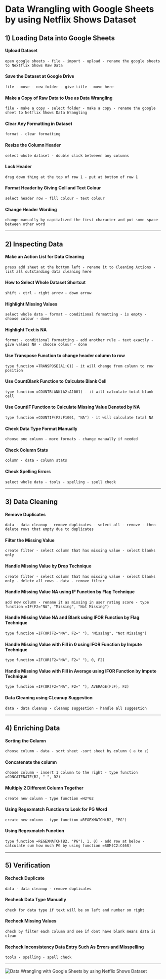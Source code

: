 # Data Wrangling with Google Sheets by using Netflix Shows Dataset


## 1) Loading Data into Google Sheets

#### Upload Dataset
    open google sheets - file - import - upload - rename the google sheets to Nextflix Shows Raw Data
#### Save the Dataset at Google Drive 
    file - move - new folder - give title - move here
#### Make a Copy of Raw Data to Use as Data Wrangling
    file - make a copy - select folder - make a copy - rename the google sheet to Netflix Shows Data Wrangling
#### Clear Any Formatting in Dataset
    format - clear formatting
#### Resize the Column Header
    select whole dataset - double click betweeen any columns
#### Lock Header 
    drag down thing at the top of row 1 - put at bottom of row 1 
#### Format Header by Giving Cell and Text Colour
    select header row - fill colour - text colour
#### Change Header Wording 
    change manually by capitalized the first character and put some space between other word 

---

## 2) Inspecting Data

#### Make an Action List for Data Cleaning
    press add sheet at the bottom left - rename it to Cleaning Actions - list all outstanding data cleaning here
#### How to Select Whole Dataset Shortcut
    shift - ctrl - right arrow - down arrow
#### Highlight Missing Values
    select whole data - format - conditional formatting - is empty - choose colour - done
#### Highlight Text is NA
    format - conditional formatting - add another rule - text exactly - give values NA - choose colour - done
#### Use Transpose Function to change header column to row
    type function =TRANSPOSE(A1:G1) - it will change from column to row position
#### Use CountBlank Function to Calculate Blank Cell
    type function =COUNTBLANK(A2:A1001) - it will calculate total blank cell
#### Use CountIF Function to Calculate Missing Value Denoted by NA 
    type function =COUNTIF(F2:F1001, "NA") - it will calculate total NA
#### Check Data Type Format Manually
    choose one column - more formats - change manually if needed
#### Check Column Stats 
    column - data - column stats
#### Check Spelling Errors
    select whole data - tools - spelling - spell check

---

## 3) Data Cleaning

#### Remove Duplicates
    data - data cleanup - remove duplicates - select all - remove - then delete rows that empty due to duplicates
#### Filter the Missing Value
    create filter - select column that has missing value - select blanks only 
#### Handle Missing Value by Drop Technique
    create filter - select column that has missing value - select blanks only - delete all rows - data - remove filter
#### Handle Missing Value NA using IF Function by Flag Technique
    add new column - rename it as missing in user rating score - type function =IF(F2="NA", "Missing", "Not Missing")
#### Handle Missing Value NA and Blank using IFOR Function by Flag Technique
    type function =IF(OR(F2="NA", F2=" "), "Missing", "Not Missing")
#### Handle Missing Value with Fill in 0 using IFOR Function by Impute Technique 
    type function =IF(OR(F2="NA", F2=" "), 0, F2)
#### Handle Missing Value with Fill in Average using IFOR Function by Impute Technique
    type function =IF(OR(F2="NA", F2=" "), AVERAGE(F:F), F2) 
#### Data Cleaning using CLeanup Suggestion
    data - data cleanup - cleanup suggestion - handle all suggestion
    
  ---

## 4) Enriching Data 

#### Sorting the Column
    choose column - data - sort sheet -sort sheet by column ( a to z)
#### Concatenate the column
    choose column - insert 1 column to the right - type function =CONCATENATE(B2, " ", D2)
#### Multiply 2 Different Column Together
    create new column - type function =H2*G2
#### Using Regexmatch Function to Look for PG Word
    create new column - type function =REGEXMATCH(B2, "PG")
#### Using Regexmatch Function 
    type function =REGEXMATCH(B2, "PG"), 1, 0) - add row at below - calculate sum how much PG by using function =SUM(C2:C468)

---

## 5) Verification

#### Recheck Duplicate
    data - data cleanup - remove duplicates
#### Recheck Data Type Manually
    check for data type if text will be on left and number on right
#### Recheck Missing Values
    check by filter each column and see if dont have blank means data is clean
#### Recheck Inconsistency Data Entry Such As Errors and Misspelling 
    tools - spelling - spell check

---


![Data Wrangling with Google Sheets by using Netflix Shows Dataset](https://user-images.githubusercontent.com/120476824/211834812-cb0b055d-9ddd-45df-a83e-d49197e4bc84.png)
